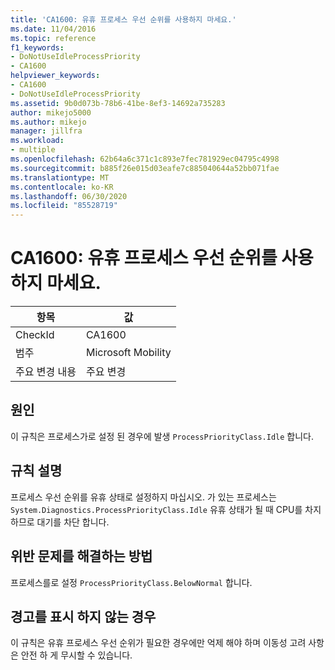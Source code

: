 ```yaml
---
title: 'CA1600: 유휴 프로세스 우선 순위를 사용하지 마세요.'
ms.date: 11/04/2016
ms.topic: reference
f1_keywords:
- DoNotUseIdleProcessPriority
- CA1600
helpviewer_keywords:
- CA1600
- DoNotUseIdleProcessPriority
ms.assetid: 9b0d073b-78b6-41be-8ef3-14692a735283
author: mikejo5000
ms.author: mikejo
manager: jillfra
ms.workload:
- multiple
ms.openlocfilehash: 62b64a6c371c1c893e7fec781929ec04795c4998
ms.sourcegitcommit: b885f26e015d03eafe7c885040644a52bb071fae
ms.translationtype: MT
ms.contentlocale: ko-KR
ms.lasthandoff: 06/30/2020
ms.locfileid: "85528719"
---
```

# <a name="ca1600-do-not-use-idle-process-priority"></a>CA1600: 유휴 프로세스 우선 순위를 사용하지 마세요.

|항목|값|
|-|-|
|CheckId|CA1600|
|범주|Microsoft Mobility|
|주요 변경 내용|주요 변경|

## <a name="cause"></a>원인
이 규칙은 프로세스가로 설정 된 경우에 발생 `ProcessPriorityClass.Idle` 합니다.

## <a name="rule-description"></a>규칙 설명
프로세스 우선 순위를 유휴 상태로 설정하지 마십시오. 가 있는 프로세스는 `System.Diagnostics.ProcessPriorityClass.Idle` 유휴 상태가 될 때 CPU를 차지 하므로 대기를 차단 합니다.

## <a name="how-to-fix-violations"></a>위반 문제를 해결하는 방법
프로세스를로 설정 `ProcessPriorityClass.BelowNormal` 합니다.

## <a name="when-to-suppress-warnings"></a>경고를 표시 하지 않는 경우
이 규칙은 유휴 프로세스 우선 순위가 필요한 경우에만 억제 해야 하며 이동성 고려 사항은 안전 하 게 무시할 수 있습니다.
